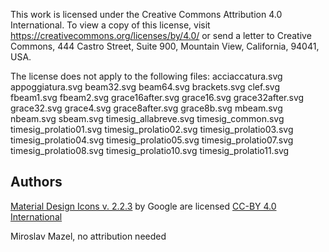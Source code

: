 This work is licensed under the Creative Commons Attribution 4.0 International. To view a copy of this license, visit https://creativecommons.org/licenses/by/4.0/ or send a letter to Creative Commons, 444 Castro Street, Suite 900, Mountain View, California, 94041, USA.

The license does not apply to the following files:
acciaccatura.svg
appoggiatura.svg
beam32.svg
beam64.svg
brackets.svg
clef.svg
fbeam1.svg
fbeam2.svg
grace16after.svg
grace16.svg
grace32after.svg
grace32.svg
grace4.svg
grace8after.svg
grace8b.svg
mbeam.svg
nbeam.svg
sbeam.svg
timesig_allabreve.svg
timesig_common.svg
timesig_prolatio01.svg
timesig_prolatio02.svg
timesig_prolatio03.svg
timesig_prolatio04.svg
timesig_prolatio05.svg
timesig_prolatio07.svg
timesig_prolatio08.svg
timesig_prolatio10.svg
timesig_prolatio11.svg

Authors
-------
[Material Design Icons v. 2.2.3]((https://github.com/google/material-design-icons/archive/2.2.3.zip)) by Google are licensed [CC-BY 4.0 International](https://creativecommons.org/licenses/by/4.0/)

Miroslav Mazel, no attribution needed
